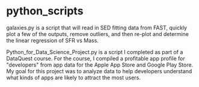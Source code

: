 # python_scripts

galaxies.py is a script that will read in SED fitting data from FAST, quickly plot a few of the outputs, remove outliers, and then re-plot and determine the linear regression of SFR vs Mass.

Python_for_Data_Science_Project.py is a script I completed as part of a DataQuest course.  For the course, I compiled a profitable app profile for "developers" from app data for the Apple App Store and Google Play Store.  My goal for this project was to analyze data to help developers understand what kinds of apps are likely to attract the most users.

